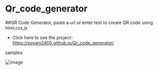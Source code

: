 # Qr_code_generator
##QR Code Generator, paste a url or enter text to create QR code using html,css,js
- Click here to see the project- https://soyam2405.github.io/Qr_code_generator/
  
samples

![image](https://github.com/user-attachments/assets/6a4ce66d-9d0c-43d8-b065-066501f6b5d3)

